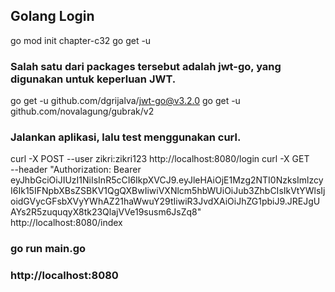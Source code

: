 ## Golang Login

go mod init chapter-c32
go get -u

### Salah satu dari packages tersebut adalah jwt-go, yang digunakan untuk keperluan JWT.
go get -u github.com/dgrijalva/jwt-go@v3.2.0
go get -u github.com/novalagung/gubrak/v2

### Jalankan aplikasi, lalu test menggunakan curl.

curl -X POST --user zikri:zikri123 http://localhost:8080/login
curl -X GET \
    --header "Authorization: Bearer eyJhbGciOiJIUzI1NiIsInR5cCI6IkpXVCJ9.eyJleHAiOjE1Mzg2NTI0NzksImlzcyI6Ik15IFNpbXBsZSBKV1QgQXBwIiwiVXNlcm5hbWUiOiJub3ZhbCIsIkVtYWlsIjoidGVycGFsbXVyYWhAZ21haWwuY29tIiwiR3JvdXAiOiJhZG1pbiJ9.JREJgUAYs2R5zuquqyX8tk23QlajVVe19susm6JsZq8" \
    http://localhost:8080/index

### go run main.go

### http://localhost:8080